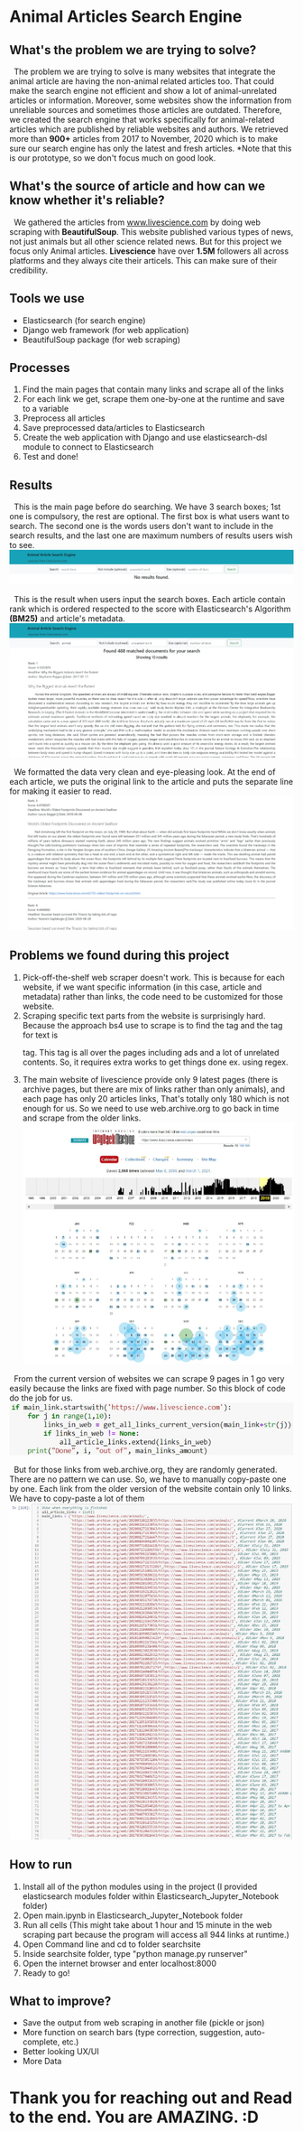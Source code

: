 # Animal Articles Search Engine
## What's the problem we are trying to solve?
&nbsp;&nbsp;The problem we are trying to solve is many websites that integrate the animal article
are having the non-animal related articles too. That could make the search engine not
efficient and show a lot of animal-unrelated articles or information. Moreover, some websites
show the information from unreliable sources and sometimes those articles are outdated.
Therefore, we created the search engine that works specifically for animal-related articles
which are published by reliable websites and authors. We retrieved more than <b>900+</b> articles
from 2017 to November, 2020 which is to make sure our search engine has only the latest and
fresh articles.
*Note that this is our prototype, so we don't focus much on good look.

## What's the source of article and how can we know whether it's reliable?
&nbsp;&nbsp;We gathered the articles from www.livescience.com by doing web scraping with <b>BeautifulSoup</b>. This website published various types of news, not just animals but all other science related news. But for this project we focus only Animal articles. <b>Livescience</b> have over <b>1.5M</b> followers all across platforms and they always cite their articels. This can make sure of their credibility.

## Tools we use
* Elasticsearch (for search engine)
* Django web framework (for web application)
* BeautifulSoup package (for web scraping)

## Processes
1. Find the main pages that contain many links and scrape all of the links
2. For each link we get, scrape them one-by-one at the runtime and save to a variable
3. Preprocess all articles
4. Save preprocessed data/articles to Elasticsearch
5. Create the web application with Django and use elasticsearch-dsl module to connect to Elasticsearch
6. Test and done!

## Results
&nbsp;&nbsp;This is the main page before do searching. We have 3 search boxes; 1st one is compulsory, the rest are optional. The first box is what users want to search. The second one is the words users don't want to include in the search results, and the last one are maximum numbers of results users wish to see.
![Main page](./images/Elastic1.jpg)
  
&nbsp;&nbsp;This is the result when users input the search boxes. Each article contain rank which is ordered respected to the score with Elasticsearch's Algorithm <b>(BM25)</b> and article's metadata.
![Search results](./images/Elastic2.jpg)  
  
&nbsp;&nbsp;We formatted the data very clean and eye-pleasing look. At the end of each article, we puts the original link to the article and puts the separate line for making it easier to read.
![Articles Format](./images/Elastic3.jpg)  

## Problems we found during this project
1. Pick-off-the-shelf web scraper doesn't work. This is because for each website, if we want specific information (in this case, article and metadata) rather than links, the code need to be customized for those website.
2. Scraping specific text parts from the website is surprisingly hard. Because the approach bs4 use to scrape is to find the tag and the tag for text is <p> tag. This tag is all over the pages including ads and a lot of unrelated contents. So, it requires extra works to get things done ex. using regex.
3. The main website of livescience provide only 9 latest pages (there is archive pages, but there are mix of links rather than only animals), and each page has only 20 articles links, That's totally only 180 which is not enough for us. So we need to use web.archive.org to go back in time and scrape from the older links.
![Web Archive](./images/WebArchive.jpg)
  
&nbsp;&nbsp;From the current version of websites we can scrape 9 pages in 1 go very easily because the links are fixed with page number. So this block of code do the job for us.  
![9 pages in 1 go](./images/9-pages-in-1-go.jpg)
  
&nbsp;&nbsp;But for those links from web.archive.org, they are randomly generated. There are no pattern we can use. So, we have to manually copy-paste one by one. Each link from the older version of the website contain only 10 links. We have to copy-paste a lot of them
![Web archive links](./images/ManualLinks.jpg)
  

## How to run  
1. Install all of the python modules using in the project (I provided elasticsearch modules folder within Elasticsearch_Jupyter_Notebook folder)
2. Open main.ipynb in Elasticsearch_Jupyter_Notebook folder
3. Run all cells (This might take about 1 hour and 15 minute in the web scraping part because the program will access all 944 links at runtime.)
4. Open Command line and cd to folder searchsite
5. Inside searchsite folder, type "python manage.py runserver"
6. Open the internet browser and enter localhost:8000 
7. Ready to go!

## What to improve?
- Save the output from web scraping in another file (pickle or json)
- More function on search bars (type correction, suggestion, auto-complete, etc.)
- Better looking UX/UI
- More Data

# Thank you for reaching out and Read to the end. You are AMAZING. :D
